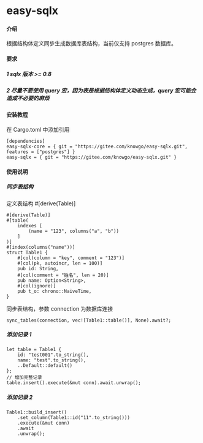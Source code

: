 # easy-sqlx

#### 介绍

根据结构体定义同步生成数据库表结构，当前仅支持 postgres 数据库。

#### 要求

##### 1 sqlx 版本 >= 0.8
##### 2 尽量不要使用 query 宏，因为表是根据结构体定义动态生成，query 宏可能会造成不必要的麻烦

#### 安装教程

在 Cargo.toml 中添加引用
```
[dependencies]
easy-sqlx-core = { git = "https://gitee.com/knowgo/easy-sqlx.git", features = ["postgres"] }
easy-sqlx = { git = "https://gitee.com/knowgo/easy-sqlx.git" }
```
#### 使用说明

##### 同步表结构
定义表结构 #[derive(Table)]
```
#[derive(Table)]
#[table(
    indexes [
        (name = "123", columns("a", "b"))
    ]
)] 
#[index(columns("name"))]
struct Table1 {
    #[col(column = "key", comment = "123")]
    #[col(pk, autoincr, len = 100)]
    pub id: String,
    #[col(comment = "姓名", len = 20)]
    pub name: Option<String>,
    #[col(ignore)]
    pub t_o: chrono::NaiveTime,
}
```
同步表结构，参数 connection 为数据库连接
```
sync_tables(connection, vec![Table1::table()], None).await?;
```

##### 添加记录 1
```
let table = Table1 {
    id: "test001".to_string(),
    name: "test".to_string(), 
    ..Default::default()
};
// 增加完整记录
table.insert().execute(&mut conn).await.unwrap();
```

##### 添加记录 2
```
Table1::build_insert()
    .set_column(Table1::id("11".to_string()))
    .execute(&mut conn)
    .await
    .unwrap();
```